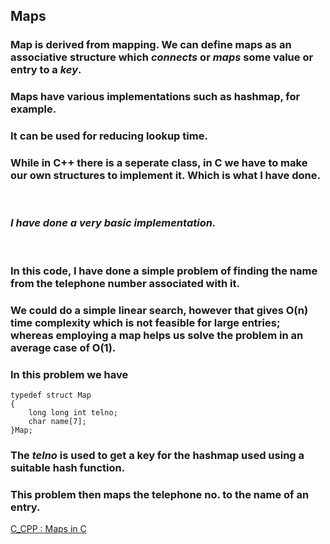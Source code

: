 ## Maps ##

### Map is derived from mapping. We can define maps as an associative structure which *connects* or *maps* some value or entry to a *key*.
### Maps have various implementations such as hashmap, for example.
### It can be used for reducing lookup time.
### While in C++ there is a seperate class, in C we have to make our own structures to implement it. Which is what I have done.

<br>

### ***I have done a very basic implementation.***

<br>

### In this code, I have done a simple problem of finding the name from the telephone number associated with it. 
### We could do a simple linear search, however that gives O(n) time complexity which is not feasible for large entries; whereas employing a map helps us solve the problem in an average case of O(1).
### In this problem we have
``` 
typedef struct Map
{
    long long int telno;
    char name[7];
}Map;
```

### The *telno* is used to get a key for the hashmap used using a suitable hash function.

### This problem then maps the telephone no. to the name of an entry. 

[C_CPP : Maps in C](https://github.com/a-rcane/winter-of-contributing/blob/C_CPP/C_CPP/Introduction%20of%20C/maps.c)
